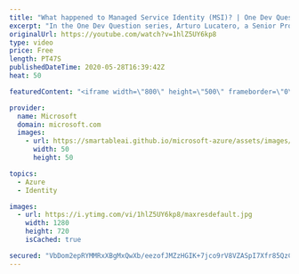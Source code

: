 ```yaml
---
title: "What happened to Managed Service Identity (MSI)? | One Dev Question: Arturo Lucatero"
excerpt: "In the One Dev Question series, Arturo Lucatero, a Senior Program Manager working on managed identities for Azure resources, explains the transformation of Managed Service Identity (MSI).    For more information, visit: https://docs.microsoft.com/azure/active-directory/managed-identities-azure-resources/overview"
originalUrl: https://youtube.com/watch?v=1hlZ5UY6kp8
type: video
price: Free
length: PT47S
publishedDateTime: 2020-05-28T16:39:42Z
heat: 50

featuredContent: "<iframe width=\"800\" height=\"500\" frameborder=\"0\" src=\"https://www.youtube.com/embed/1hlZ5UY6kp8\" allow=\"accelerometer; autoplay; encrypted-media; gyroscope; picture-in-picture\" allowfullscreen></iframe>"

provider:
  name: Microsoft
  domain: microsoft.com
  images:
    - url: https://smartableai.github.io/microsoft-azure/assets/images/organizations/microsoft.com-50x50.jpg
      width: 50
      height: 50

topics:
  - Azure
  - Identity

images:
  - url: https://i.ytimg.com/vi/1hlZ5UY6kp8/maxresdefault.jpg
    width: 1280
    height: 720
    isCached: true

secured: "VbDom2epRYMMRxXBgMxQwXb/eezofJMZzHGIK+7jco9rV8VZASpI7Xfr85QzCph200PpJhEUz/JggOXUVojCaQh/fm4nbwmBgVo6btYOBXhNNCqb/CkO0dvONE5IBcXxLAzBawIMxHczQybi22snZHaxHX8ZzTEg7sx0q4T4MG7jCoyvuWrDwakmP4u8YAb+w+ERTWtfU5tBzddxVDXd/UEmoPtALqzfNHAsxLw7EEirgOBhzXfeEgmtT37HGcCoGrLnvZCUGXkuNR8rUkn9+JlYKagdiU+NT4Q85wXPQTexQp0VfFf3UlIG4g3GxPHYPp1ZlNgbmxoLjRqU8mdSOavhaXjL7RHDMwefoOs4i3OsBRPwqhgKaeMchfATmmllruBvE9iHSpvvTQRl8Ne0pQ/O8R9vnaZEVAxmOxVMcmU=;qQjVpHnRHt1UuCMyV89Byg=="
---
```



